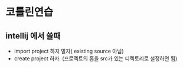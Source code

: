 # 코틀린연습

## intellij 에서 쓸때

- import project 하지 말자( existing source 아님)
- create project 하자. (프로젝트의 홈을 src가 있는 디렉토리로 설정하면 됨)
